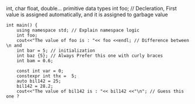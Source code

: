 int, char float, double... primitive data types
int foo; // Decleration, First value is assigned automatically, and it is assigned to garbage value

```
int main() {
    using namespace std; // Explain namespace logic
    int foo;
    cout<<"The value of foo is : "<< foo <<endl; // Difference between \n and
    int bar = 5; // initialization
    int baz {5}; // Always Prefer this one with curly braces
    int bam = 0.6;

    const int var = 0;
    constexpr int thx =  5;
    auto bil142 = 25;
    bil142 = 28.2;
    cout<<"The value of bil142 is : "<< bil142 <<"\n"; // Guess this one ?

```


